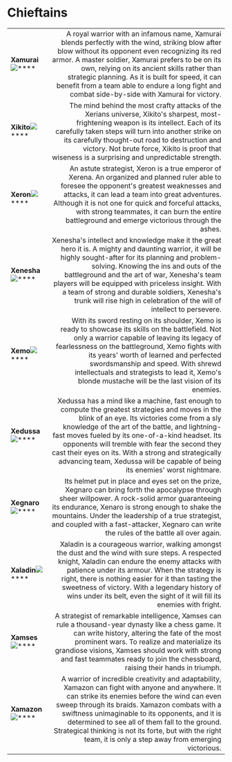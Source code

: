 # Chieftains

|                                                                                    |                                                                                                                                                                                                                                                                                                                                                                                                                                                 |
| ---------------------------------------------------------------------------------- | ----------------------------------------------------------------------------------------------------------------------------------------------------------------------------------------------------------------------------------------------------------------------------------------------------------------------------------------------------------------------------------------------------------------------------------------------: |
|                           **Xamurai**![](../.gitbook/assets/XHE1\_Xamurai.png)**** |                               A royal warrior with an infamous name, Xamurai blends perfectly with the wind, striking blow after blow without its opponent even recognizing its red armor. A master soldier, Xamurai prefers to be on its own, relying on its ancient skills rather than strategic planning. As it is built for speed, it can benefit from a team able to endure a long fight and combat side-by-side with Xamurai for victory. |
|                           **Xikito**![](../.gitbook/assets/XHE3\_Xikito.png)****   |                                                                                          The mind behind the most crafty attacks of the Xerians universe, Xikito's sharpest, most-frightening weapon is its intellect. Each of its carefully taken steps will turn into another strike on its carefully thought-out road to destruction and victory. Not brute force, Xikito is proof that wiseness is a surprising and unpredictable strength. |
|                          **Xeron**![](../.gitbook/assets/XHE4\_Xeron.png)****      |                                                                                    An astute strategist, Xeron is a true emperor of Xerena. An organized and planned ruler able to foresee the opponent's greatest weaknesses and attacks, it can lead a team into great adventures. Although it is not one for quick and forceful attacks, with strong teammates, it can burn the entire battleground and emerge victorious through the ashes. |
|                         **Xenesha**![](../.gitbook/assets/XHE5\_Xenesha.png)****   |           Xenesha's intellect and knowledge make it the great hero it is. A mighty and daunting warrior, it will be highly sought-after for its planning and problem-solving. Knowing the ins and outs of the battleground and the art of war, Xenesha's team players will be equipped with priceless insight. With a team of strong and durable soldiers, Xenesha's trunk will rise high in celebration of the will of intellect to persevere. |
|                           **Xemo**![](../.gitbook/assets/XHE6\_Xemo.png)****       |                                                 With its sword resting on its shoulder, Xemo is ready to showcase its skills on the battlefield. Not only a warrior capable of leaving its legacy of fearlessness on the battleground, Xemo fights with its years' worth of learned and perfected swordsmanship and speed. With shrewd intellectuals and strategists to lead it, Xemo's blonde mustache will be the last vision of its enemies. |
|                          **Xedussa**![](../.gitbook/assets/XHE7\_Xedussa.png)****  | Xedussa has a mind like a machine, fast enough to compute the greatest strategies and moves in the blink of an eye. Its victories come from a sly knowledge of the art of the battle, and lightning-fast moves fueled by its one-of-a-kind headset. Its opponents will tremble with fear the second they cast their eyes on its. With a strong and strategically advancing team, Xedussa will be capable of being its enemies' worst nightmare. |
|                           **Xegnaro**![](../.gitbook/assets/XHE8\_Xegnaro.png)**** |                                                                                        Its helmet put in place and eyes set on the prize, Xegnaro can bring forth the apocalypse through sheer willpower. A rock-solid armor guaranteeing its endurance, Xenaro is strong enough to shake the mountains. Under the leadership of a true strategist, and coupled with a fast-attacker, Xegnaro can write the rules of the battle all over again. |
|                         **Xaladin**![](../.gitbook/assets/XHE9\_Xaladin.png)****   |                                                     Xaladin is a courageous warrior, walking amongst the dust and the wind with sure steps. A respected knight, Xaladin can endure the enemy attacks with patience under its armour. When the strategy is right, there is nothing easier for it than tasting the sweetness of victory. With a legendary history of wins under its belt, even the sight of it will fill its enemies with fright. |
|                          **Xamses** ![](../.gitbook/assets/XHE2\_Xamses.png)****   |                                                                                                       A strategist of remarkable intelligence, Xamses can rule a thousand-year dynasty like a chess game. It can write history, altering the fate of the most prominent wars. To realize and materialize its grandiose visions, Xamses should work with strong and fast teammates ready to join the chessboard, raising their hands in triumph. |
|                         **Xamazon**![](../.gitbook/assets/XHE10\_Xamazon.png)****  |                      A warrior of incredible creativity and adaptability, Xamazon can fight with anyone and anywhere. It can strike its enemies before the wind can even sweep through its braids. Xamazon combats with a swiftness unimaginable to its opponents, and it is determined to see all of them fall to the ground. Strategical thinking is not its forte, but with the right team, it is only a step away from emerging victorious. |

###
